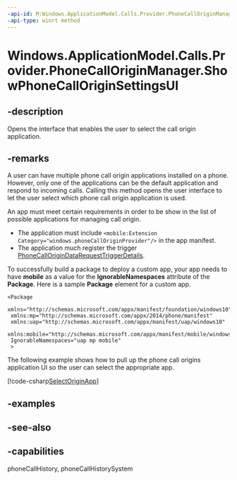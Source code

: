 ```yaml
---
-api-id: M:Windows.ApplicationModel.Calls.Provider.PhoneCallOriginManager.ShowPhoneCallOriginSettingsUI
-api-type: winrt method
---
```


<!-- Method syntax
public void ShowPhoneCallOriginSettingsUI()
-->

# Windows.ApplicationModel.Calls.Provider.PhoneCallOriginManager.ShowPhoneCallOriginSettingsUI

## -description
Opens the interface that enables the user to select the call origin application.

## -remarks
A user can have multiple phone call origin applications installed on a phone. However, only one of the applications can be the default application and respond to incoming calls. Calling this method opens the user interface to let the user select which phone call origin application is used.

An app must meet certain requirements in order to be show in the list of possible applications for managing call origin.
+ The application must include `<mobile:Extension Category="windows.phoneCallOriginProvider"/>` in the app manifest.
+ The application much register the trigger [PhoneCallOriginDataRequestTriggerDetails](../windows.applicationmodel.calls.background/phonecallorigindatarequesttriggerdetails.md).


To successfully build a package to deploy a custom app, your app needs to have **mobile** as a value for the **IgnorableNamespaces** attribute of the **Package**. Here is a sample **Package** element for a custom app.

```
<Package
 xmlns="http://schemas.microsoft.com/appx/manifest/foundation/windows10"
 xmlns:mp="http://schemas.microsoft.com/appx/2014/phone/manifest"
 xmlns:uap="http://schemas.microsoft.com/appx/manifest/uap/windows10"
 xmlns:mobile="http://schemas.microsoft.com/appx/manifest/mobile/windows10"
 IgnorableNamespaces="uap mp mobile"
 >
```



The following example shows how to pull up the phone call origins application UI so the user can select the appropriate app.



[!code-csharp[SelectOriginApp](../windows.applicationmodel.calls.provider/code/CallProvider/cs/Scenario1.xaml.cs#SnippetSelectOriginApp)]

## -examples

## -see-also

## -capabilities
phoneCallHistory, phoneCallHistorySystem
